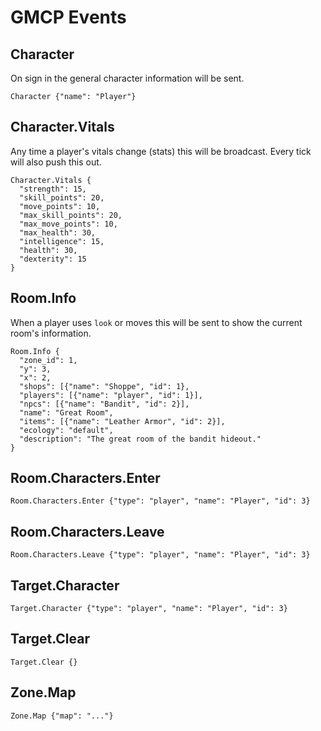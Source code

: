# GMCP Events

## Character

On sign in the general character information will be sent.

```
Character {"name": "Player"}
```

## Character.Vitals

Any time a player's vitals change (stats) this will be broadcast. Every tick will also push this out.

```
Character.Vitals {
  "strength": 15,
  "skill_points": 20,
  "move_points": 10,
  "max_skill_points": 20,
  "max_move_points": 10,
  "max_health": 30,
  "intelligence": 15,
  "health": 30,
  "dexterity": 15
}
```

## Room.Info

When a player uses `look` or moves this will be sent to show the current room's information.

```
Room.Info {
  "zone_id": 1,
  "y": 3,
  "x": 2,
  "shops": [{"name": "Shoppe", "id": 1},
  "players": [{"name": "player", "id": 1}],
  "npcs": [{"name": "Bandit", "id": 2}],
  "name": "Great Room",
  "items": [{"name": "Leather Armor", "id": 2}],
  "ecology": "default",
  "description": "The great room of the bandit hideout."
}
```

## Room.Characters.Enter

```
Room.Characters.Enter {"type": "player", "name": "Player", "id": 3}
```

## Room.Characters.Leave

```
Room.Characters.Leave {"type": "player", "name": "Player", "id": 3}
```

## Target.Character

```
Target.Character {"type": "player", "name": "Player", "id": 3}
```

## Target.Clear

```
Target.Clear {}
```

## Zone.Map

```
Zone.Map {"map": "..."}
```
